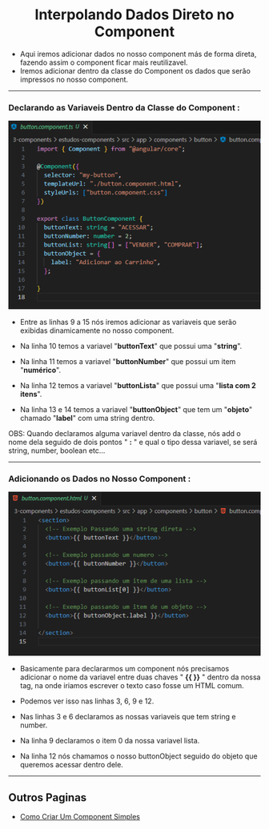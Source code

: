 <h1 align="center">Interpolando Dados Direto no Component</h1>

  - Aqui iremos adicionar dados no nosso component más de forma direta, fazendo assim o component ficar mais reutilizavel.
  - Iremos adicionar dentro da classe do Component os dados que serão impressos no nosso component.

___
  <h3>Declarando as Variaveis Dentro da Classe do Component :</h3>
  <img src="3-components/img/4-interpolando-dados.png">

  - Entre as linhas 9 a 15 nós iremos adicionar as variaveis que serão exibidas dinamicamente no nosso component.

  - Na linha 10 temos a variavel "**buttonText**" que possui uma "**string**".
  
  - Na linha 11 temos a variavel "**buttonNumber**" que possui um item "**numérico**".
  
  - Na linha 12 temos a variavel "**buttonLista**" que possui uma "**lista com 2 itens**".
  
  - Na linha 13 e 14 temos a variavel "**buttonObject**" que tem um "**objeto**" chamado "**label**" com uma string dentro.

  OBS: Quando declaramos alguma variavel dentro da classe, nós add o nome dela seguido de dois pontos " **:** " e qual o tipo dessa variavel, se será string, number, boolean etc...

  ___
  <h3>Adicionando os Dados no Nosso Component :</h3>
  <img src="3-components/img/4.1-interpolando-dados.png">

  - Basicamente para declararmos um component nós precisamos adicionar o nome da variavel entre duas chaves " **{{ }}** " dentro da nossa tag, na onde iriamos escrever o texto caso fosse um HTML comum.

  - Podemos ver isso nas linhas 3, 6, 9 e 12.

  - Nas linhas 3 e 6 declaramos as nossas variaveis que tem string e number.

  - Na linha 9 declaramos o item 0 da nossa variavel lista.

  - Na linha 12 nós chamamos o nosso buttonObject seguido do objeto que queremos acessar dentro dele.

___

<h2>Outros Paginas</h2>

  - [Como Criar Um Component Simples](https://github.com/henferreirapro/estudos-angular/blob/3-components-angular/1-criar-component.md)